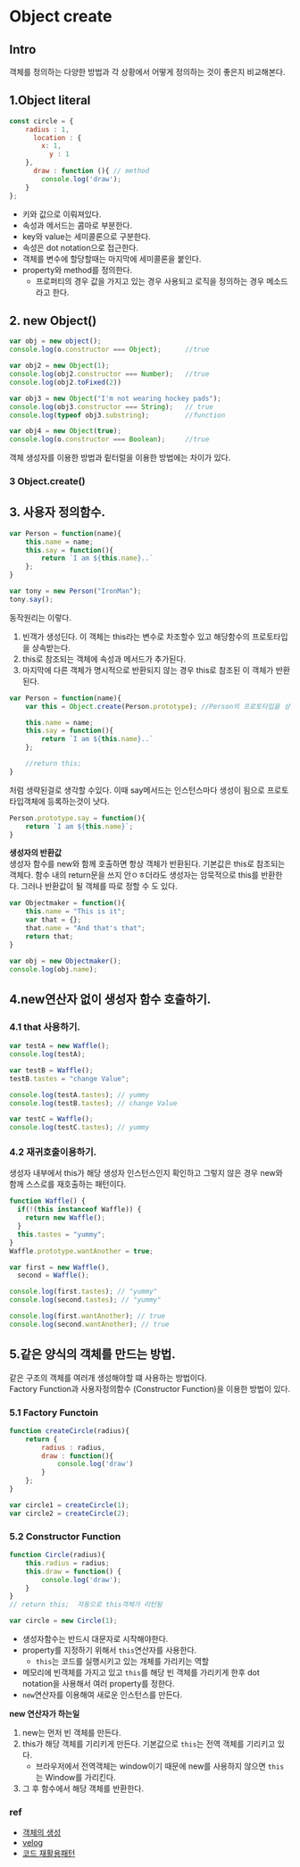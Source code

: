 # Object create

## Intro
객체를 정의하는 다양한 방법과 각 상황에서 어떻게 정의하는 것이 좋은지 비교해본다.



## 1.Object literal
```js
const circle = {
    radius : 1,
      location : {
        x: 1,
          y : 1
    },
      draw : function (){ // method
        console.log('draw');
    }
};

```
- 키와 값으로 이뤄져있다.
- 속성과 메서드는 콤마로 부분한다.
- key와 value는 세미콜론으로 구분한다.
- 속성은 dot notation으로 접근한다.
- 객체를 변수에 할당할때는 마지막에 세미콜론을 붙인다.
- property와 method를 정의한다.
    - 프로퍼티의 경우 값을 가지고 있는 경우 사용되고 로직을 정의하는 경우 메소드라고 한다.

## 2. new Object()
```js
var obj = new object();
console.log(o.constructor === Object);      //true

var obj2 = new Object(1);
console.log(obj2.constructor === Number);   //true
console.log(obj2.toFixed(2))

var obj3 = new Object("I'm not wearing hockey pads");
console.log(obj3.constructor === String);   // true
console.log(typeof obj3.substring);         //function

var obj4 = new Object(true);
console.log(o.constructor === Boolean);     //true
```
객체 생성자를 이용한 방법과 맅터럴을 이용한 방법에는 차이가 있다.  



### 3 Object.create()




## 3. 사용자 정의함수.
```js
var Person = function(name){
    this.name = name;
    this.say = function(){
        return `I am ${this.name}..`
    };
}

var tony = new Person("IronMan");
tony.say();
```
동작원리는 이렇다.
 
1. 빈객가 생성딘다. 이 객체는 this라는 변수로 차조할수 있고 해당함수의 프로토타입을 상속받는다.
2. this로 참조되는 객체에 속성과 메서드가 추가된다.
3. 마지막에 다른 객체가 명시적으로 반환되지 않는 경우 this로 참조된 이 객체가 반환된다.

```js
var Person = function(name){
    var this = Object.create(Person.prototype); //Person의 프로토타입을 상속받는다.

    this.name = name;
    this.say = function(){
        return `I am ${this.name}..`
    };

    //return this;
}
```
처럼 생략된걸로 생각할 수있다. 이때 say메서드는 인스턴스마다 생성이 됨으로 프로토타입객체에 등록하는것이 낫다.

```js
Person.prototype.say = function(){
    return `I am ${this.name}`;
}
```


**생성자의 반환값**  
생성자 함수를 new와 함께 호출하면 항상 객체가 반환된다. 기본값은 this로 참조되는 객체다. 함수 내의 return문을 쓰지 안ㅇㅎ더라도 생성자는 암묵적으로 this를 반환한다. 그러나 반환값이 될 객체를 따로 정할 수 도 있다.

```js
var Objectmaker = function(){
    this.name = "This is it";
    var that = {};
    that.name = "And that's that";
    return that;
}

var obj = new Objectmaker();
console.log(obj.name);
```




## 4.new연산자 없이 생성자 함수 호출하기.


### 4.1 that 사용하기.

```js
var testA = new Waffle();
console.log(testA);

var testB = Waffle();
testB.tastes = "change Value";

console.log(testA.tastes); // yummy
console.log(testB.tastes); // change Value

var testC = Waffle();
console.log(testC.tastes); // yummy
```

### 4.2 재귀호출이용하기.
생성자 내부에서 this가 해당 생성자 인스턴스인지 확인하고 그렇지 않은 경우 new와 함께 스스로를 재호출하는 패턴이다.
```js
function Waffle() {
  if(!(this instanceof Waffle)) {
    return new Waffle();
  }
  this.tastes = "yummy";
}
Waffle.prototype.wantAnother = true;

var first = new Waffle(),
  second = Waffle();

console.log(first.tastes); // "yummy"
console.log(second.tastes); // "yummy"

console.log(first.wantAnother); // true
console.log(second.wantAnother); // true
```


## 5.같은 양식의 객체를 만드는 방법.
같은 구조의 객체를 여러개 생성해야할 떄 사용하는 방법이다.  
Factory Function과 사용자정의함수 (Constructor Function)을 이용한 방법이 있다.


### 5.1 Factory Functoin
```js
function createCircle(radius){
    return {
        radius : radius,
        draw : function(){
            console.log('draw')
        }
    };
}

var circle1 = createCircle(1);
var circle2 = createCircle(2);
```


### 5.2 Constructor Function
```js
function Circle(radius){
    this.radius = radius;
    this.draw = function() {
        console.log('draw');
    }
}
// return this;  자동으로 this객체가 리턴됨

var circle = new Circle(1);
```

- 생성자함수는 반드시 대문자로 시작해야한다.
- property를 지정하기 위해서 `this`연산자를 사용한다.
    - `this`는 코드를 실행시키고 있는 개체를 가리키는 역할
- 메모리에 빈객체를 가지고 있고 `this`를 해당 빈 객체를 가리키게 한후 dot notation을 사용해서 여러 property를 정한다.
- `new`연산자를 이용해여 새로운 인스턴스를 만든다.

**new 연산자가 하는일** 
1. new는 먼저 빈 객체를 만든다.
2. this가 해당 객체를 기리키게 만든다. 기본값으로 `this`는 전역 객체를 기리키고 있다.
    - 브라우저에서 전역객체는 window이기 때문에 new를 사용하지 않으면 `this`는 Window를 가리킨다.
3. 그 후 함수에서 해당 객체를 반환한다.


### ref
- [객체의 생성](https://velog.io/@doondoony/JavaScript-Object)
- [velog](https://velog.io/@imacoolgirlyo/JS-Object-Constructors)
- [코드 재활용패턴](http://frontend.diffthink.kr/2016/05/blog-post_42.html)
